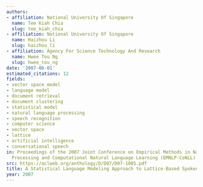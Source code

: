 ```yaml
---
authors:
- affiliation: National University Of Singapore
  name: Tee Kiah Chia
  slug: tee_kiah_chia
- affiliation: National University Of Singapore
  name: Haizhou Li
  slug: haizhou_li
- affiliation: Agency For Science Technology And Research
  name: Hwee Tou Ng
  slug: hwee_tou_ng
date: '2007-06-01'
estimated_citations: 12
fields:
- vector space model
- language model
- document retrieval
- document clustering
- statistical model
- natural language processing
- speech recognition
- computer science
- vector space
- lattice
- artificial intelligence
- conversational speech
in: Proceedings of the 2007 Joint Conference on Empirical Methods in Natural Language
  Processing and Computational Natural Language Learning (EMNLP-CoNLL)
src: https://aclweb.org/anthology/D/D07/D07-1085.pdf
title: A Statistical Language Modeling Approach to Lattice-Based Spoken Document Retrieval
year: 2007
---
```

